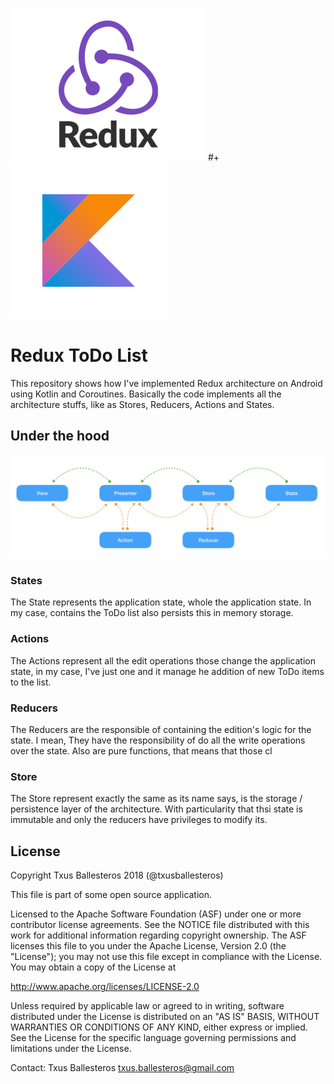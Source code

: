 ![](assets/redux.png) #+ ![](assets/kotlin.png)

Redux ToDo List
===============

This repository shows how I've implemented Redux architecture on Android using Kotlin and Coroutines. Basically the code implements all the architecture stuffs, like as Stores, 
Reducers, Actions and States.

## Under the hood

![](assets/dataflow.png)

### States

The State represents the application state, whole the application state. In my case, contains the ToDo list also persists this in memory storage.
  
### Actions

The Actions represent all the edit operations those change the application state, in my case, I've just one and it manage he addition of new ToDo items to the list.
 
### Reducers

The Reducers are the responsible of containing the edition's logic for the state. I mean, They have the responsibility of do all the write operations over the state. Also are pure 
functions, that means that those cl

### Store

The Store represent exactly the same as its name says, is the storage / persistence layer of the architecture. With particularity that thsi state is immutable and only the 
reducers have privileges to modify its.

## License

Copyright Txus Ballesteros 2018 (@txusballesteros)

This file is part of some open source application.

Licensed to the Apache Software Foundation (ASF) under one
or more contributor license agreements.  See the NOTICE file
distributed with this work for additional information
regarding copyright ownership.  The ASF licenses this file
to you under the Apache License, Version 2.0 (the
"License"); you may not use this file except in compliance
with the License.  You may obtain a copy of the License at

  http://www.apache.org/licenses/LICENSE-2.0

Unless required by applicable law or agreed to in writing,
software distributed under the License is distributed on an
"AS IS" BASIS, WITHOUT WARRANTIES OR CONDITIONS OF ANY
KIND, either express or implied.  See the License for the
specific language governing permissions and limitations
under the License.

Contact: Txus Ballesteros <txus.ballesteros@gmail.com>